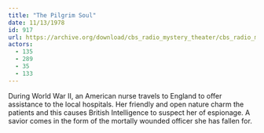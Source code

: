 ```yaml
---
title: "The Pilgrim Soul"
date: 11/13/1978
id: 917
url: https://archive.org/download/cbs_radio_mystery_theater/cbs_radio_mystery_theater-0901-0950.zip/cbs_radio_mystery_theater-0901-0950%2Fcbsrmt_0917_the_pilgrim_soul.mp3
actors:
  - 135
  - 289
  - 35
  - 133
---
```

During World War II, an American nurse travels to England to offer assistance to the local hospitals. Her friendly and open nature charm the patients and this causes British Intelligence to suspect her of espionage. A savior comes in the form of the mortally wounded officer she has fallen for.